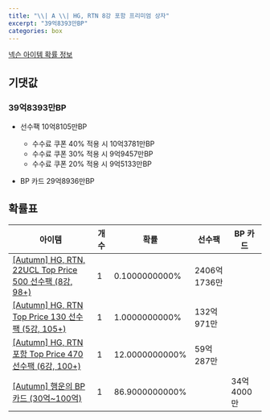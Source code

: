 ```yaml
---
title: "\\| A \\| HG, RTN 8강 포함 프리미엄 상자"
excerpt: "39억8393만BP"
categories: box
---
```

[넥슨 아이템 확률 정보](http://iteminfo.nexon.com/probability/fco?sn=7702)

## 기댓값
### 39억8393만BP
- 선수팩 10억8105만BP
  - 수수료 쿠폰 40% 적용 시 10억3781만BP
  - 수수료 쿠폰 30% 적용 시 9억9457만BP
  - 수수료 쿠폰 20% 적용 시 9억5133만BP

- BP 카드 29억8936만BP

## 확률표

|아이템|개수|확률|선수팩|BP 카드|
|---|---|---|---|---|
|[[Autumn] HG, RTN, 22UCL Top Price 500 선수팩 (8강, 98+)](/player/7681)|1|0.1000000000%|2406억1736만||
|[[Autumn] HG, RTN Top Price 130 선수팩 (5강, 105+)](/player/7682)|1|1.0000000000%|132억971만||
|[[Autumn] HG, RTN 포함 Top Price 470 선수팩 (6강, 100+)](/player/7683)|1|12.0000000000%|59억287만||
|[[Autumn] 행운의 BP 카드 (30억~100억)](/bp/7696)|1|86.9000000000%||34억4000만|
